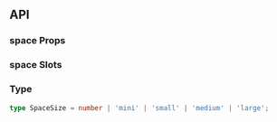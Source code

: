 ## API

### space Props

<field-table :data="spaceProps"/>

### space Slots

<field-table :data="spaceSlots" type="slots" />

### Type

```typescript
type SpaceSize = number | 'mini' | 'small' | 'medium' | 'large';
```

<script setup>
import { ref } from 'vue';
const spaceProps = ref([
  {
    name: 'align',
    desc: '对齐方式',
    type: "'start' | 'end' | 'center' | 'baseline'",
    value: '-',
  },
  {
    name: 'direction',
    desc: '间距方向',
    type: "'vertical' | 'horizontal'",
    value: "'horizontal'",
  },
  {
    name: 'size',
    desc: '间距大小，支持分别制定横向和竖向的间距',
    type: "number | 'mini' | 'small' | 'medium' | 'large' | [SpaceSize, SpaceSize]",
    value: "'small'",
  },
  {
    name: 'wrap',
    desc: '环绕类型的间距，用于折行的场景。',
    type: 'boolean',
    value: 'false',
  },
  {
    name: 'fill',
    desc: '充满整行',
    type: 'boolean',
    value: 'false',
  },
]);
const spaceSlots = ref([
    {
    name: 'default',
    desc: '内容',
    type: '-',
    value: '-',
  },
  {
    name: 'split',
    desc: '设置分隔符',
    type: '-',
    value: '-',
  }
])

</script>
